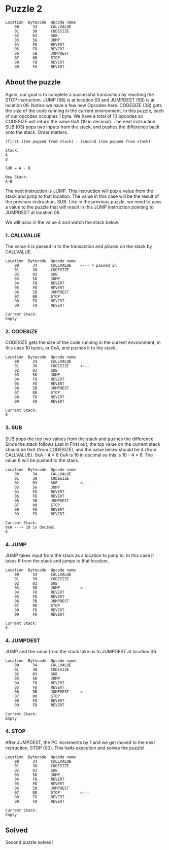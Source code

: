 # Puzzle 2

    Location  Bytecode  Opcode name    
        00      34      CALLVALUE
        01      38      CODESIZE
        02      03      SUB
        03      56      JUMP
        04      FD      REVERT
        05      FD      REVERT
        06      5B      JUMPDEST
        07      00      STOP
        08      FD      REVERT
        09      FD      REVERT

## About the puzzle

Again, our goal is to complete a successful transaction by reaching the STOP instruction.  JUMP (56) is at location 03 and JUMPDEST (5B) is at location 06. Notice we have a few new Opcodes here.  CODESIZE (38) gets the size of the code running in the current environment.  In this puzzle, each of our opcodes occupies 1 byte.  We have a total of 10 opcodes so CODESIZE will return the value 0xA (10 in decimal).  The next instruction SUB (03) pops two inputs from the stack, and pushes the difference back onto the stack.  Order matters.

    (first item popped from stack) - (second item popped from stack)

    Stack:
    A
    B

    SUB = A - B

    New Stack:
    A-B

The next instruction is JUMP.  This instruction will pop a value from the stack and jump to that location.  The value in this case will be the result of the previous instruction, SUB. Like in the previous puzzle, we need to pass a value to the puzzle that will result in this JUMP instruction pointing to JUMPDEST at location 06.

We will pass in the value 4 and watch the stack below.


### 1. CALLVALUE

The value 4 is passed in to the transaction and placed on the stack by CALLVALUE.

    Location  Bytecode  Opcode name    
        00      34      CALLVALUE    <--- 4 passed in
        01      38      CODESIZE
        02      03      SUB
        03      56      JUMP
        04      FD      REVERT
        05      FD      REVERT
        06      5B      JUMPDEST
        07      00      STOP
        08      FD      REVERT
        09      FD      REVERT

    Current Stack:
    Empty

### 2. CODESIZE

CODESIZE gets the size of the code running in the current environment, in this case 10 bytes, or 0xA, and pushes it to the stack.

    Location  Bytecode  Opcode name    
        00      34      CALLVALUE
        01      38      CODESIZE     <---
        02      03      SUB
        03      56      JUMP
        04      FD      REVERT
        05      FD      REVERT
        06      5B      JUMPDEST
        07      00      STOP
        08      FD      REVERT
        09      FD      REVERT

    Current Stack:
    8

### 3. SUB

SUB pops the top two values from the stack and pushes the difference.  Since the stack follows Last in First out, the top value on the current stack should be 0xA (from CODESIZE), and the value below should be 4 (from CALLVALUE). 0xA - 4 = 6
0xA is 10 in decimal so this is 10 - 4 = 6. The value 6 will be pushed to the stack.

    Location  Bytecode  Opcode name    
        00      34      CALLVALUE
        01      38      CODESIZE
        02      03      SUB          <---
        03      56      JUMP
        04      FD      REVERT
        05      FD      REVERT
        06      5B      JUMPDEST
        07      00      STOP
        08      FD      REVERT
        09      FD      REVERT

    Current Stack:
    0xA ---> 10 in decimal
    8

### 4. JUMP

JUMP takes input from the stack as a location to jump to. In this case it takes 6 from the stack and jumps to that location.

    Location  Bytecode  Opcode name    
        00      34      CALLVALUE
        01      38      CODESIZE
        02      03      SUB
        03      56      JUMP         <---
        04      FD      REVERT
        05      FD      REVERT
        06      5B      JUMPDEST
        07      00      STOP
        08      FD      REVERT
        09      FD      REVERT

    Current Stack:
    6

### 4. JUMPDEST

JUMP and the value from the stack take us to JUMPDEST at location 06.

    Location  Bytecode  Opcode name    
        00      34      CALLVALUE
        01      38      CODESIZE
        02      03      SUB
        03      56      JUMP
        04      FD      REVERT
        05      FD      REVERT
        06      5B      JUMPDEST     <---
        07      00      STOP
        08      FD      REVERT
        09      FD      REVERT

    Current Stack:
    Empty

### 4. STOP

After JUMPDEST, the PC increments by 1 and we get moved to the next instruction, STOP (00).  This halts execution and solves the puzzle!

    Location  Bytecode  Opcode name    
        00      34      CALLVALUE
        01      38      CODESIZE
        02      03      SUB
        03      56      JUMP
        04      FD      REVERT
        05      FD      REVERT
        06      5B      JUMPDEST     
        07      00      STOP         <---
        08      FD      REVERT
        09      FD      REVERT

    Current Stack:
    Empty



## Solved

Second puzzle solved!
